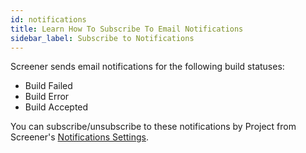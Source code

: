 ```yaml
---
id: notifications
title: Learn How To Subscribe To Email Notifications
sidebar_label: Subscribe to Notifications
---
```


Screener sends email notifications for the following build statuses:

* Build Failed
* Build Error
* Build Accepted

You can subscribe/unsubscribe to these notifications by Project from Screener's [Notifications Settings](https://screener.io/v2/account/notifications).
